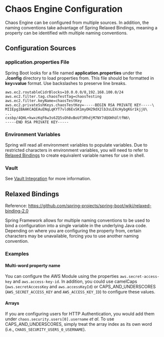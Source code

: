 # Chaos Engine Configuration

Chaos Engine can be configured from multiple sources. In addition, the naming conventions take advantage of Spring Relaxed Bindings, meaning a property can be identified with multiple naming conventions.

## Configuration Sources

### **application.properties** File

Spring Boot looks for a file named **application.properties** under the **./config** directory to load properties from. This file should be formatted in **key=value** format. Use backslashes to preserve line breaks.

```shell tab="application.properties"
aws.ec2.routableCidrBlocks=10.0.0.0/8,192.168.100.0/24
aws.ec2.filter.tag.chaosTestTag=chaosTesting
aws.ec2.filter.keyName=chaosTestKey
aws.ec2.privateSshKeys.chaosTestKey=-----BEGIN RSA PRIVATE KEY-----\
MIIEpgIBAAKCAQEAuENqLqKYT7vld6EvSK1myOH29dX2lb3sLEXcHybgKGr1kjjU\
...
cxsbp/4QHL+kwxzKqF6w3s6ZQ5sOh8vBoUf3RhdjM7NY7dQOHhUltfN6\
-----END RSA PRIVATE KEY-----
```

### Environment Variables

Spring will read all environment variables to populate variables. Due to restricted characters in environment variables, you will need to refer to [Relaxed Bindings](#relaxed-bindings) to create equivalent variable names for use in shell.

### Vault

See [Vault Integration](./vault_integration.md) for more information.

## Relaxed Bindings

Reference: <https://github.com/spring-projects/spring-boot/wiki/relaxed-binding-2.0>

Spring Framework allows for multiple naming conventions to be used to bind a configuration into a single variable in the underlying Java code. Depending on where you are configuring the property from, certain characters may be unavailable, forcing you to use another naming convention.

### Examples

#### Multi-word property name

You can configure the AWS Module using the properties `aws.secret-access-key` and `aws.access-key-id`. In addition, you could use camelCaps (`aws.secretAccessKey` and `aws.accessKeyId`) or CAPS_AND_UNDERSCORES (`AWS_SECRET_ACCESS_KEY` and `AWS_ACCESS_KEY_ID`) to configure these values.

#### Arrays

If you are configuring users for HTTP Authentication, you would add them under `chaos.security.users[0].username` *et al*. To use CAPS_AND_UNDERSCORES, simply treat the array index as its own word (i.e., `CHAOS_SECURITY_USERS_0_USERNAME`). 